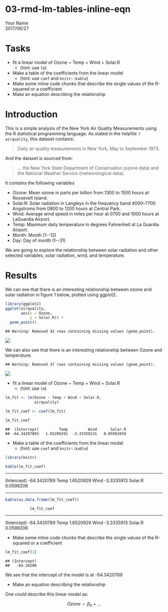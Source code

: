 # 03-rmd-lm-tables-inline-eqn
Your Name  
2017/06/27  

# Tasks

  - fit a linear model of Ozone ~ Temp + Wind + Solar.R 
    - (hint: use `lm`)
  - Make a table of the coefficients from the linear model 
    - (hint: use `coef` and `knitr::kable`)
  - Make some inline code chunks that describe the single values of the R-squared or a coefficient
  - Make an equation describing the relationship


# Introduction

This is a simple analysis of the New York Air Quality Measurements using the R statistical programming language. As stated in the helpfile `?airquality`, this dataset contains:

> Daily air quality measurements in New York, May to September 1973.

And the dataset is sourced from:

> ... the New York State Department of Conservation (ozone data) and the National Weather Service (meteorological data).

It contains the following variables

- Ozone: Mean ozone in parts per billion from 1300 to 1500 hours at Roosevelt Island.
- Solar.R: Solar radiation in Langleys in the frequency band 4000–7700 Angstroms from 0800 to 1200 hours at Central Park.
- Wind: Average wind speed in miles per hour at 0700 and 1000 hours at LaGuardia Airport.
- Temp: Maximum daily temperature in degrees Fahrenheit at La Guardia Airport.
- Month: Month (1--12)
- Day: Day of month (1--31)

We are going to explore the relationship between solar radiation and other selected variables, solar radiation, wind, and temperature.

# Results

We can see that there is an interesting relationship between ozone and solar radiation in figure 1 below, plotted using ggplot2.


```r
library(ggplot2)
ggplot(airquality,
       aes(x = Ozone,
           y = Solar.R)) + 
  geom_point()
```

```
## Warning: Removed 42 rows containing missing values (geom_point).
```

![](03-rmd-lm-tables-inline-eqn_files/figure-html/figure-1-1.png)<!-- -->

We can also see that there is an interesting relationship between Ozone and temperature.


```
## Warning: Removed 37 rows containing missing values (geom_point).
```

![](03-rmd-lm-tables-inline-eqn_files/figure-html/figure-2-1.png)<!-- -->

- fit a linear model of Ozone ~ Temp + Wind + Solar.R 
    - (hint: use `lm`)
    

```r
lm_fit <- lm(Ozone ~ Temp + Wind + Solar.R,
             airquality)

lm_fit_coef <- coef(lm_fit)

lm_fit_coef
```

```
##  (Intercept)         Temp         Wind      Solar.R 
## -64.34207893   1.65209291  -3.33359131   0.05982059
```

    
  - Make a table of the coefficients from the linear model 
    - (hint: use `coef` and `knitr::kable`)
    


```r
library(knitr)

kable(lm_fit_coef)
```



------------  ------------
(Intercept)    -64.3420789
Temp             1.6520929
Wind            -3.3335913
Solar.R          0.0598206
------------  ------------

```r
kable(as.data.frame(lm_fit_coef))
```

               lm_fit_coef
------------  ------------
(Intercept)    -64.3420789
Temp             1.6520929
Wind            -3.3335913
Solar.R          0.0598206


  - Make some inline code chunks that describe the single values of the R-squared or a coefficient
  

```r
lm_fit_coef[1]
```

```
## (Intercept) 
##   -64.34208
```

We see that the intercept of the model is at -64.3420789

  - Make an equation describing the relationship
  
One could describe this linear model as:

$$
Ozone \sim \beta_0 + ...
$$
